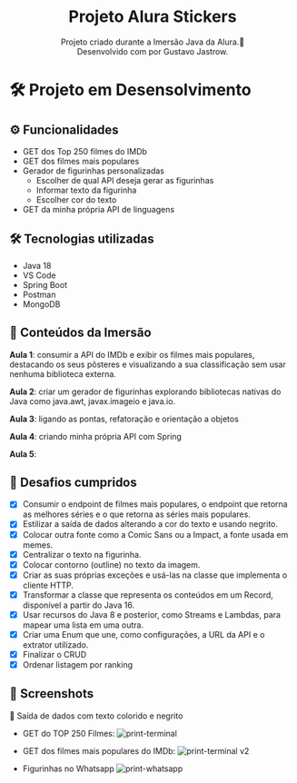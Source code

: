 
<div align="center">
  <h1>Projeto Alura Stickers</h1>
  <p>Projeto criado durante a Imersão Java da Alura.🤿 <br>
  Desenvolvido com por Gustavo Jastrow.</p>
</div>

# 🛠️ Projeto em Desensolvimento

## ⚙ Funcionalidades
- GET dos Top 250 filmes do IMDb
- GET dos filmes mais populares
- Gerador de figurinhas personalizadas
  - Escolher de qual API deseja gerar as figurinhas
  - Informar texto da figurinha
  - Escolher cor do texto
- GET da minha própria API de linguagens

## 🛠️ Tecnologias utilizadas
- Java 18
- VS Code
- Spring Boot
- Postman
- MongoDB

## 📒 Conteúdos da Imersão
**Aula 1**: consumir a API do IMDb e exibir os filmes mais populares, destacando os seus pôsteres e visualizando a sua classificação sem usar nenhuma biblioteca externa.

**Aula 2**: criar um gerador de figurinhas explorando bibliotecas nativas do Java como java.awt, javax.imageio e java.io.

**Aula 3**: ligando as pontas, refatoração e orientação a objetos

**Aula 4**: criando minha própria API com Spring

**Aula 5**:

## 🎯 Desafios cumpridos
 - [X] Consumir o endpoint de filmes mais populares, o endpoint que retorna as melhores séries e o que retorna as séries mais populares.
 - [X] Estilizar a saída de dados alterando a cor do texto e usando negrito.
 - [X] Colocar outra fonte como a Comic Sans ou a Impact, a fonte usada em memes.
 - [X] Centralizar o texto na figurinha.
 - [X] Colocar contorno (outline) no texto da imagem.
 - [X] Criar as suas próprias exceções e usá-las na classe que implementa o cliente HTTP.
 - [X] Transformar a classe que representa os conteúdos em um Record, disponível a partir do Java 16.
 - [X] Usar recursos do Java 8 e posterior, como Streams e Lambdas, para mapear uma lista em uma outra.
 - [X] Criar uma Enum que une, como configurações, a URL da API e o extrator utilizado.
 - [X] Finalizar o CRUD
 - [X] Ordenar listagem por ranking
 
## 📸 Screenshots
📌 Saída de dados com texto colorido e negrito

- GET do TOP 250 Filmes:
![print-terminal](https://user-images.githubusercontent.com/81244208/228251830-ce989111-dceb-4bd5-9119-2efbe8e3534f.JPG)

- GET dos filmes mais populares do IMDb:
![print-terminal v2](https://user-images.githubusercontent.com/81244208/228258701-dff42139-6000-4119-94fd-6af44f95742d.JPG)

- Figurinhas no Whatsapp
![print-whatsapp](https://user-images.githubusercontent.com/81244208/229259719-122fed6c-75fa-4d9b-bb77-d878f48a6179.JPG)
